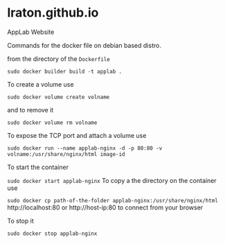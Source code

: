 # lraton.github.io
AppLab Website

Commands for the docker file on debian based distro.

from the directory of the `Dockerfile`

`
sudo docker builder build -t applab .
`

To create a volume use

`
sudo docker volume create volname
`

and to remove it 

`
sudo docker volume rm volname
`

To expose the TCP port and attach a volume use

`
sudo docker run --name applab-nginx -d -p 80:80 -v volname:/usr/share/nginx/html image-id
`

To start the container 

`
sudo docker start applab-nginx
`
To copy a the directory on the container use

`
sudo docker cp path-of-the-folder applab-nginx:/usr/share/nginx/html
`
http://localhost:80 or http://host-ip:80 to connect from your browser

To stop it 

`
sudo docker stop applab-nginx
`
